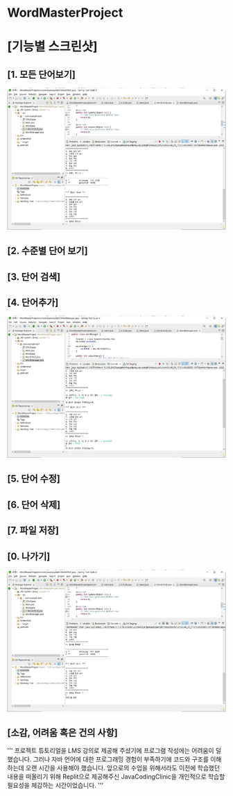 # WordMasterProject

# [기능별 스크린샷]


## [1. 모든 단어보기]
![1. 모든 단어보기](https://github.com/markFT39/WordMasterProject/blob/main/screenshot/1.%20%EB%AA%A8%EB%93%A0%20%EB%8B%A8%EC%96%B4%EB%B3%B4%EA%B8%B0.JPG)


## [2. 수준별 단어 보기]


## [3. 단어 검색]


## [4. 단어추가]
![4. 단어추가](https://github.com/markFT39/WordMasterProject/blob/main/screenshot/4.%20%EB%8B%A8%EC%96%B4%EC%B6%94%EA%B0%80.JPG)


## [5. 단어 수정]


## [6. 단어 삭제]


## [7. 파일 저장]


## [0. 나가기]
![0. 나가기](https://github.com/markFT39/WordMasterProject/blob/main/screenshot/0.%20%EB%82%98%EA%B0%80%EA%B8%B0.JPG)


## [소감, 어려움 혹은 건의 사항]
'''
  프로젝트 튜토리얼을 LMS 강의로 제공해 주셨기에 프로그램 작성에는 어려움이 덜했습니다. 그러나 자바 언어에 대한 프로그래밍 경험이 부족하기에 코드와 구조를 이해하는데 오랜 시간을 사용해야 했습니다. 앞으로의 수업을 위해서라도 이전에 학습했던 내용을 떠올리기 위해 Replit으로 제공해주신 JavaCodingClinic을 개인적으로 학습할 필요성을 체감하는 시간이었습니다.
'''
